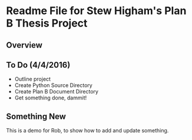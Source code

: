 # Readme File for Stew Higham's Plan B Thesis Project

## Overview


## To Do (4/4/2016)

* Outline project
* Create Python Source Directory
* Create Plan B Document Directory
* Get something done, dammit!

## Something New

This is a demo for Rob, to show how to add and update something.
